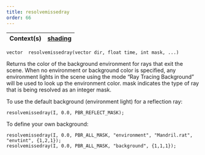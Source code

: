 ```yaml
---
title: resolvemissedray
order: 66
---
```

| Context(s) | [shading](../contexts/shading.html) |
| --- | --- |

`vector  resolvemissedray(vector dir, float time, int mask, ...)`

Returns the color of the background environment for rays that exit the
scene. When no environment or background color is specified, any
environment lights in the scene using the mode “Ray Tracing Background”
will be used to look up the environment color. mask indicates the type
of ray that is being resolved as an integer mask.

To use the default background (environment light) for a reflection ray:

```vex
resolvemissedray(I, 0.0, PBR_REFLECT_MASK);
```

To define your own background:

```vex
resolvemissedray(I, 0.0, PBR_ALL_MASK, "environment", "Mandril.rat", "envtint", {1,2,1});
resolvemissedray(I, 0.0, PBR_ALL_MASK, "background", {1,1,1});
```
